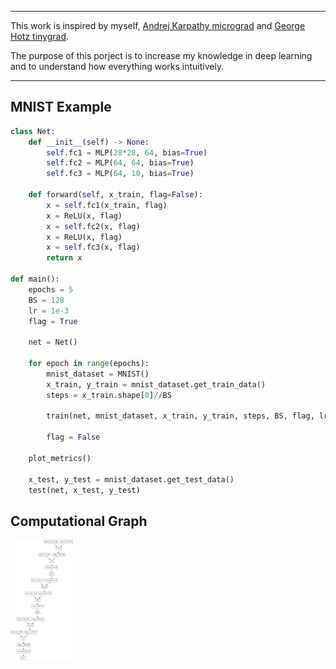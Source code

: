 --------------------------------------------------------------------

This work is inspired by myself, [Andrej Karpathy micrograd](https://github.com/karpathy/micrograd) and [George Hotz tinygrad](https://github.com/geohot/tinygrad).

The purpose of this porject is to increase my knowledge in deep learning and to understand how everything works intuitively.  


--------------------------------------------------------------------

## MNIST Example
```python
class Net:
    def __init__(self) -> None:
        self.fc1 = MLP(28*28, 64, bias=True)
        self.fc2 = MLP(64, 64, bias=True)
        self.fc3 = MLP(64, 10, bias=True)

    def forward(self, x_train, flag=False):
        x = self.fc1(x_train, flag)
        x = ReLU(x, flag)
        x = self.fc2(x, flag)
        x = ReLU(x, flag)
        x = self.fc3(x, flag)
        return x

def main():
    epochs = 5
    BS = 128
    lr = 1e-3
    flag = True
    
    net = Net()

    for epoch in range(epochs):
        mnist_dataset = MNIST()
        x_train, y_train = mnist_dataset.get_train_data()
        steps = x_train.shape[0]//BS

        train(net, mnist_dataset, x_train, y_train, steps, BS, flag, lr)

        flag = False
    
    plot_metrics()

    x_test, y_test = mnist_dataset.get_test_data()
    test(net, x_test, y_test)
```

## Computational Graph
<p>
  <img src="dlgrad/graph.png"
  style="max-width: 100px">
</p>